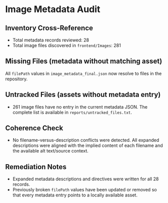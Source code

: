 # Image Metadata Audit

## Inventory Cross-Reference
- Total metadata records reviewed: 28
- Total image files discovered in `frontend/Images`: 281

## Missing Files (metadata without matching asset)
All `filePath` values in `image_metadata_final.json` now resolve to files in the repository.

## Untracked Files (assets without metadata entry)
- 261 image files have no entry in the current metadata JSON. The complete list is available in `reports/untracked_files.txt`.

## Coherence Check
- No filename-versus-description conflicts were detected. All expanded descriptions were aligned with the implied content of each filename and the available alt text/source context.

## Remediation Notes
- Expanded metadata descriptions and directives were written for all 28 records.
- Previously broken `filePath` values have been updated or removed so that every metadata entry points to a locally available asset.
